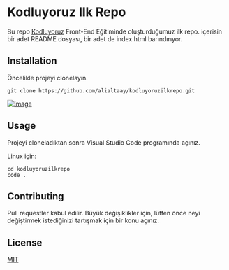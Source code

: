 # Kodluyoruz Ilk Repo


Bu repo [Kodluyoruz](https://www.kodluyoruz.org/) Front-End Eğitiminde oluşturduğumuz ilk repo. içerisin bir adet
README dosyası, bir adet de index.html barındırıyor.

## Installation

Öncelikle projeyi clonelayın.

```
git clone https://github.com/alialtaay/kodluyoruzilkrepo.git
```
[![image](https://r.resimlink.com/5mXIV.png)](https://resimlink.com/5mXIV)

## Usage

Projeyi cloneladıktan sonra Visual Studio Code programında açınız.

Linux için:

```
cd kodluyoruzilkrepo
code .
``` 


## Contributing

Pull requestler kabul edilir. Büyük değişiklikler için, lütfen önce neyi değiştirmek 
istediğinizi tartışmak için bir konu açınız.

 ## License

[MIT](https://mitsloan.mit.edu/ideas-made-to-matter/next-chapter-analytics-data-storytelling?utm_source=mitsloangooglep&utm_medium=social&utm_campaign=datastorytelling&gclid=CjwKCAiAzp6eBhByEiwA_gGq5IG8lj8Llh1MXGb8QFPxqYUv-mUg89shixK9STzJTDpDSb1KRRKBLhoCHMQQAvD_BwE)

